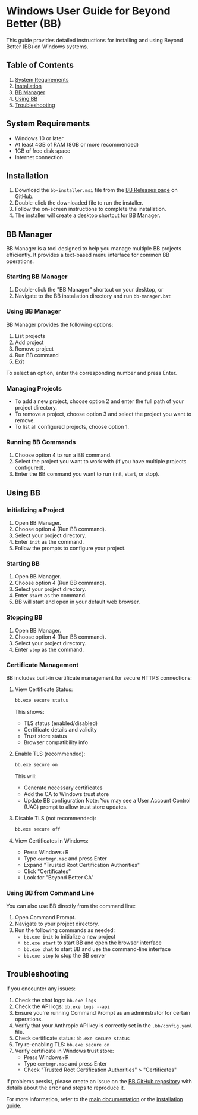 # Windows User Guide for Beyond Better (BB)

This guide provides detailed instructions for installing and using Beyond Better (BB) on Windows systems.

## Table of Contents

1. [System Requirements](#system-requirements)
2. [Installation](#installation)
3. [BB Manager](#bb-manager)
4. [Using BB](#using-bb)
5. [Troubleshooting](#troubleshooting)

## System Requirements

- Windows 10 or later
- At least 4GB of RAM (8GB or more recommended)
- 1GB of free disk space
- Internet connection

## Installation

1. Download the `bb-installer.msi` file from the [BB Releases page](https://github.com/Beyond-Better/bb/releases) on GitHub.
2. Double-click the downloaded file to run the installer.
3. Follow the on-screen instructions to complete the installation.
4. The installer will create a desktop shortcut for BB Manager.

## BB Manager

BB Manager is a tool designed to help you manage multiple BB projects efficiently. It provides a text-based menu interface for common BB operations.

### Starting BB Manager

1. Double-click the "BB Manager" shortcut on your desktop, or
2. Navigate to the BB installation directory and run `bb-manager.bat`

### Using BB Manager

BB Manager provides the following options:

1. List projects
2. Add project
3. Remove project
4. Run BB command
5. Exit

To select an option, enter the corresponding number and press Enter.

### Managing Projects

- To add a new project, choose option 2 and enter the full path of your project directory.
- To remove a project, choose option 3 and select the project you want to remove.
- To list all configured projects, choose option 1.

### Running BB Commands

1. Choose option 4 to run a BB command.
2. Select the project you want to work with (if you have multiple projects configured).
3. Enter the BB command you want to run (init, start, or stop).

## Using BB

### Initializing a Project

1. Open BB Manager.
2. Choose option 4 (Run BB command).
3. Select your project directory.
4. Enter `init` as the command.
5. Follow the prompts to configure your project.

### Starting BB

1. Open BB Manager.
2. Choose option 4 (Run BB command).
3. Select your project directory.
4. Enter `start` as the command.
5. BB will start and open in your default web browser.

### Stopping BB

1. Open BB Manager.
2. Choose option 4 (Run BB command).
3. Select your project directory.
4. Enter `stop` as the command.

### Certificate Management

BB includes built-in certificate management for secure HTTPS connections:

1. View Certificate Status:
   ```cmd
   bb.exe secure status
   ```
   This shows:
   - TLS status (enabled/disabled)
   - Certificate details and validity
   - Trust store status
   - Browser compatibility info

2. Enable TLS (recommended):
   ```cmd
   bb.exe secure on
   ```
   This will:
   - Generate necessary certificates
   - Add the CA to Windows trust store
   - Update BB configuration
   Note: You may see a User Account Control (UAC) prompt to allow trust store updates.

3. Disable TLS (not recommended):
   ```cmd
   bb.exe secure off
   ```

4. View Certificates in Windows:
   - Press Windows+R
   - Type `certmgr.msc` and press Enter
   - Expand "Trusted Root Certification Authorities"
   - Click "Certificates"
   - Look for "Beyond Better CA"

### Using BB from Command Line

You can also use BB directly from the command line:

1. Open Command Prompt.
2. Navigate to your project directory.
3. Run the following commands as needed:
   - `bb.exe init` to initialize a new project
   - `bb.exe start` to start BB and open the browser interface
   - `bb.exe chat` to start BB and use the command-line interface
   - `bb.exe stop` to stop the BB server

## Troubleshooting

If you encounter any issues:

1. Check the chat logs: `bb.exe logs`
2. Check the API logs: `bb.exe logs --api`
3. Ensure you're running Command Prompt as an administrator for certain operations.
4. Verify that your Anthropic API key is correctly set in the `.bb/config.yaml` file.
5. Check certificate status: `bb.exe secure status`
6. Try re-enabling TLS: `bb.exe secure on`
7. Verify certificate in Windows trust store:
   - Press Windows+R
   - Type `certmgr.msc` and press Enter
   - Check "Trusted Root Certification Authorities" > "Certificates"

If problems persist, please create an issue on the [BB GitHub repository](https://github.com/Beyond-Better/bb) with details about the error and steps to reproduce it.

For more information, refer to the [main documentation](https://github.com/Beyond-Better/bb/blob/main/README.md) or the [installation guide](https://github.com/Beyond-Better/bb/blob/main/INSTALL.md).